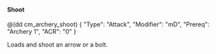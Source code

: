 #### Shoot

@(dd cm_archery_shoot)
{ 
	"Type": "Attack",
	"Modifier": "mD",
	"Prereq": "Archery 1",
	"ACR": "0"
}

Loads and shoot an arrow or a bolt.
